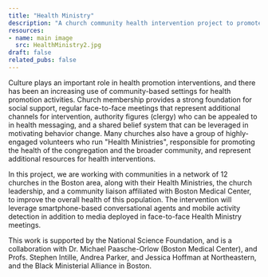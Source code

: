 ```yaml
---
title: "Health Ministry"
description: "A church community health intervention project to promote healthy behavior change."
resources:
- name: main image
  src: HealthMinistry2.jpg
draft: false
related_pubs: false
---
```


Culture plays an important role in health promotion interventions, and there has been an increasing use of community-based settings for health promotion activities. Church membership provides a strong foundation for social support, regular face-to-face meetings that represent additional channels for intervention, authority figures (clergy) who can be appealed to in health messaging, and a shared belief system that can be leveraged in motivating behavior change.
Many churches also have a group of highly-engaged volunteers who run "Health Ministries", responsible for promoting the health of the congregation and the broader community, and represent additional resources for health interventions.

In this project, we are working with communities in a network of 12 churches in the Boston area, along with their Health Ministries, the church leadership, and a community liaison affiliated with Boston Medical Center, to improve the overall health of this population. The intervention will leverage smartphone-based conversational agents and mobile activity detection in addition to media deployed in face-to-face Health Ministry meetings.

This work is supported by the National Science Foundation, and is a collaboration with Dr. Michael Paasche-Orlow (Boston Medical Center), and Profs. Stephen Intille, Andrea Parker, and Jessica Hoffman at Northeastern, and the Black Ministerial Alliance in Boston.

